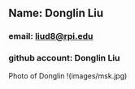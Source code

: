 ## Name: Donglin Liu
### email: liud8@rpi.edu
### github account: Donglin Liu

Photo of Donglin !(images/msk.jpg)
